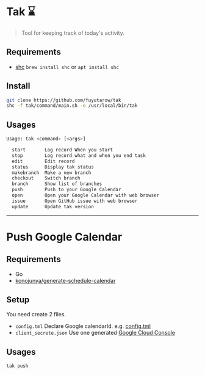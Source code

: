 # Tak :hourglass:

> Tool for keeping track of today's activity.

## Requirements
- [shc](https://github.com/neurobin/shc) `brew install shc` or `apt install shc`


## Install
```sh
git clone https://github.com/fuyutarow/tak
shc -f tak/command/main.sh -o /usr/local/bin/tak
```


## Usages
```sh
Usage: tak <command> [<args>]

  start       Log record When you start
  stop        Log record what and when you end task
  edit        Edit record
  status      Display tak status
  makebranch  Make a new branch
  checkout    Switch branch
  branch      Show list of branches
  push        Push to your Google Calendar
  open        Open your Google Calendar with web browser
  issue       Open GitHub issue with web browser
  update      Update tak version
```

-----

# Push Google Calendar
## Requirements
- Go
- [konojunya/generate-schedule-calendar](https://github.com/konojunya/generate-schedule-calendar)


## Setup
You need create 2 files.
- `config.tml`
  Declare Google calendarId. e.g. [config.tml](config.tml)
- `client_secrete.json`
  Use one generated [Google Cloud Console](https://console.cloud.google.com)


## Usages
```sh
tak push
```
